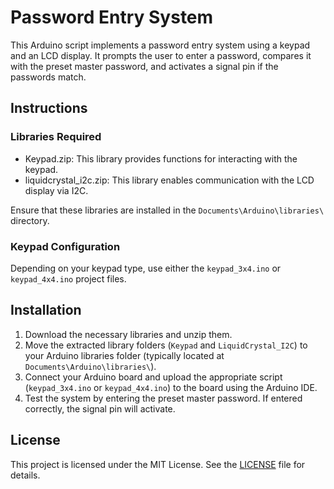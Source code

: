# Password Entry System

This Arduino script implements a password entry system using a keypad and an LCD display. It prompts the user to enter a password, compares it with the preset master password, and activates a signal pin if the passwords match.

## Instructions

### Libraries Required
- Keypad.zip: This library provides functions for interacting with the keypad.
- liquidcrystal_i2c.zip: This library enables communication with the LCD display via I2C.

Ensure that these libraries are installed in the `Documents\Arduino\libraries\` directory.

### Keypad Configuration
Depending on your keypad type, use either the `keypad_3x4.ino` or `keypad_4x4.ino` project files.

## Installation

1. Download the necessary libraries and unzip them.
2. Move the extracted library folders (`Keypad` and `LiquidCrystal_I2C`) to your Arduino libraries folder (typically located at `Documents\Arduino\libraries\`).
3. Connect your Arduino board and upload the appropriate script (`keypad_3x4.ino` or `keypad_4x4.ino`) to the board using the Arduino IDE.
4. Test the system by entering the preset master password. If entered correctly, the signal pin will activate.

## License
This project is licensed under the MIT License. See the [LICENSE](LICENSE) file for details.
